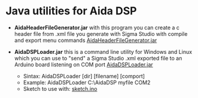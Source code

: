 # Java utilities for Aida DSP 

* __AidaHeaderFileGenerator.jar__
with this program you can create a c header file 
from .xml file you generate with Sigma Studio 
with compile and export menu commands [AidaHeaderFileGenerator.jar](../Java/AidaHeaderFileGenerator/bin) 

* __AidaDSPLoader.jar__
this is a command line utility for Windows and Linux which
you can use to "send" a Sigma Studio .xml exported file 
to an Arduino board listening on COM port [AidaDSPLoader.jar](../Java/AidaDSPLoader/bin) 
  * Sintax: AidaDSPLoader [dir] [filename] [comport]
  * Example: AidaDSPLoader C:\AidaDSP myfile COM2
  * Sketch to use with: [sketch.ino](../Examples) 


